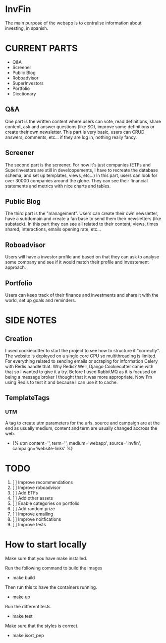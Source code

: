 # InvFin
The main purpose of the webapp is to centralise information about investing, in spanish.

# CURRENT PARTS
* Q&A
* Screener
* Public Blog
* Roboadvisor
* SuperInvestors
* Portfolio
* Dicctionary


## Q&A
One part is the written content where users can vote, read definitions, share content, ask and answer questions (like SO), improve some definitions or create their own newsletter.
This part is very basic, users can CRUD answers, comments, etc... if they are log in, nothing really fancy.

## Screener
The second part is the screener. For now it's just companies (ETFs and Superinvestors are still in developpements, I have to recreate the database schema, and set up templates, views, etc...) 
In this part, users can look for over 30000 companies around the globe. They can see their financial statements and metrics with nice charts and tables.

## Public Blog
The third part is the "management". Users can create their own newsletter, have a subdomain and create a fan base to send them their newsletters (like substack).
In this part they can see all related to their content, views, times shared, interactions, emails opening rate, etc...

## Roboadvisor
Users will have a investor profile and based on that they can ask to analyse some company and see if it would match their profile and investement approach.

## Portfolio
Users can keep track of their finance and investments and share it with the world, set up goals and reminders.


# SIDE NOTES
## Creation
I used cookiecutter to start the project to see how to structure it "correctly".
The website is deployed on a single core CPU so multithreading is limited. For everything related to sending emails or scraping for information Celery with Redis handle that. Why Redis? Well, Django Cookiecutter came with that so I wanted to give it a try. Before I used RabbitMQ as it is focused on being a message broker I thought that it was more appropriate. Now I'm using Redis to test it and because I can use it to cache.

## TemplateTags
### UTM
A tag to create utm parameters for the urls. source and campaign are at the end as usually medium, content and term are usually changed accross the web.

- {% utm content='', term='', medium='webapp', source='invfin', campaign='website-links' %}


# TODO
1. [ ] Improve recommendations
2. [ ] Improve roboadvisor
3. [ ] Add ETFs
4. [ ] Add other assets
5. [ ] Enable categories on portfolio
6. [ ] Add random prize
7. [ ] Improve emailing
8. [ ] Improve noitfications
9. [ ] Improve tests


# How to start locally

Make sure that you have make installed.

Run the following command to build the images
- make build

Then run this to have the containers running.
- make up

Run the different tests.
- make test

Make sure that the styles is correct.
- make isort_pep
